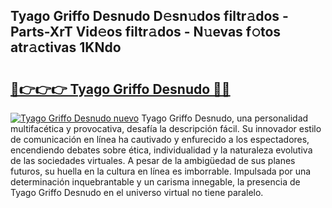 ## Tyago Griffo Desnudo D𝚎sn𝚞dos filtr𝚊dos - Parts-XrT Vid𝚎os filtr𝚊dos - N𝚞evas f𝚘tos atr𝚊ctivas 1KNdo

# <h2><a href="http://mbapky4.tromn.icu/?c=Tyago+Griffo+Desnudo">🔗👉👉👉 Tyago Griffo Desnudo 🔗🔗</a></h2>

[![Tyago Griffo Desnudo nuevo](https://i.imgur.com/pEAQMta.gif)](http://mbapky4.tromn.icu/?c=Tyago+Griffo+Desnudo)
Tyago Griffo Desnudo, una personalidad multifacética y provocativa, desafía la descripción fácil. Su innovador estilo de comunicación en línea ha cautivado y enfurecido a los espectadores, encendiendo debates sobre ética, individualidad y la naturaleza evolutiva de las sociedades virtuales. A pesar de la ambigüedad de sus planes futuros, su huella en la cultura en línea es imborrable. Impulsada por una determinación inquebrantable y un carisma innegable, la presencia de Tyago Griffo Desnudo en el universo virtual no tiene paralelo.
